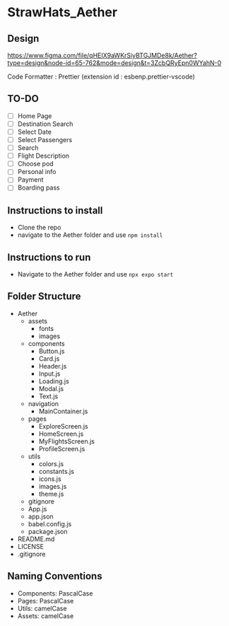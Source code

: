 # StrawHats_Aether

## Design
https://www.figma.com/file/qHEIX9aWKrSiyBTGJMDe8k/Aether?type=design&node-id=65-762&mode=design&t=3ZcbQRyEpn0WYahN-0

Code Formatter : Prettier (extension id : esbenp.prettier-vscode)
## TO-DO

- [ ] Home Page
- [ ] Destination Search
- [ ] Select Date
- [ ] Select Passengers
- [ ] Search 
- [ ] Flight Description
- [ ] Choose pod
- [ ] Personal info
- [ ] Payment
- [ ] Boarding pass
## Instructions to install

- Clone the repo
- navigate to the Aether folder and use `npm install`
## Instructions to run

- Navigate to the Aether folder and use `npx expo start`

## Folder Structure

- Aether
  - assets
    - fonts
    - images
  - components
    - Button.js
    - Card.js
    - Header.js
    - Input.js
    - Loading.js
    - Modal.js
    - Text.js
  - navigation
    - MainContainer.js
  - pages
    - ExploreScreen.js
    - HomeScreen.js
    - MyFlightsScreen.js
    - ProfileScreen.js
  - utils
    - colors.js
    - constants.js
    - icons.js
    - images.js
    - theme.js
  - gitignore
  - App.js
  - app.json
  - babel.config.js
  - package.json
- README.md
- LICENSE
- .gitignore

## Naming Conventions

- Components: PascalCase
- Pages: PascalCase
- Utils: camelCase
- Assets: camelCase
